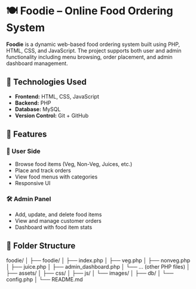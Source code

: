# 🍽️ Foodie – Online Food Ordering System

**Foodie** is a dynamic web-based food ordering system built using PHP, HTML, CSS, and JavaScript. The project supports both user and admin functionality including menu browsing, order placement, and admin dashboard management.

## 🔧 Technologies Used

- **Frontend:** HTML, CSS, JavaScript
- **Backend:** PHP
- **Database:** MySQL
- **Version Control:** Git + GitHub

## 🚀 Features

### 👥 User Side
- Browse food items (Veg, Non-Veg, Juices, etc.)
- Place and track orders
- View food menus with categories
- Responsive UI

### 🛠️ Admin Panel
- Add, update, and delete food items
- View and manage customer orders
- Dashboard with food item stats

## 📁 Folder Structure

foodie/
│
├── foodie/
│ ├── index.php
│ ├── veg.php
│ ├── nonveg.php
│ ├── juice.php
│ ├── admin_dashboard.php
│ └── ... (other PHP files)
│
├── assets/
│ ├── css/
│ ├── js/
│ └── images/
│
├── db/
│ └── config.php
│
└── README.md


